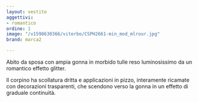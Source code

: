```yaml
---
layout: vestito
aggettivi:
- romantico
ordine: 1
image: "/v1598630366/viterbo/CSPH2661-min_mod_mlrour.jpg"
brand: marca2

---
```

Abito da sposa con ampia gonna in morbido tulle reso luminosissimo da un romantico effetto glitter.

Il corpino ha scollatura dritta e applicazioni in pizzo, interamente ricamate con decorazioni trasparenti, che scendono verso la gonna in un effetto di graduale continuità.
